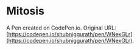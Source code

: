 # Mitosis

A Pen created on CodePen.io. Original URL: [https://codepen.io/shubniggurath/pen/WNexGLr](https://codepen.io/shubniggurath/pen/WNexGLr).

